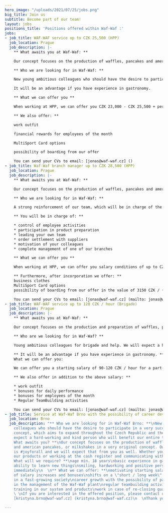 ```yaml
---
hero_image: "/uploads/2021/07/25/jobs.png"
big_title: Join us
subtitle: Become part of our team!
layout: jobs
positions_title: 'Positions offered within Waf-Waf :'
jobs:
- job_title: WAF-WAF service up to CZK 25,500 (HPP)
  job_location: Prague
  job_description: |-
    ** What awaits you at Waf-Waf: **

    Our concept focuses on the production of waffles, pancakes and american pancakes or a milkshake in a very original concept. Our main motto is #joyforeveryone and we will expect that from you as well. Whether you are preparing our products or working at the cash register and communicating with customers.

    ** Who we are looking for in Waf-Waf: **

    New young ambitious colleagues who should have the desire to participate in a very successful gastronomic concept, which aims to expand throughout the Czech Republic and the EU. We will expect a hard-working and kind person who will benefit our entire team.

    It will be an advantage if you have experience in gastronomy.

    ** What we can offer you **

    When working at HPP, we can offer you CZK 23,000 - CZK 25,500 + performance bonuses. We are interested in long-term cooperation and also in the fact that your salary will grow, as well as our expanding company.

    ** We also offer: **

    work outfit

    financial rewards for employees of the month

    MultiSport Card options

    possibility of boarding from our offer

    You can send your CVs to email: [jonas@waf-waf.cz] ()
- job_title: Waf-Waf branch manager up to CZK 28,500 (HPP)
  job_location: Prague
  job_description: |-
    ** What awaits you at Waf-Waf: **

    Our concept focuses on the production of waffles, pancakes and american pancakes or a milkshake in a very original concept. Our main motto is #joyforall and we will expect that from you as well.

    ** Who we are looking for in Waf-Waf: **

    A strong reinforcement of our team, which will be in charge of the management of our Prague branch thanks to the expansion of the Waf-Waf concept. We will expect a responsible and kind person who will benefit the whole society and will have a desire for personal and professional growth. Experience from a similar gastronomic operation is a great advantage.

    ** You will be in charge of: **

    * control of employee activities
    * participation in product preparation
    * leading your own team
    * order settlement with suppliers
    * motivation of your colleagues
    * complete management of one of our branches

    ** What we can offer you **

    When working at HPP, we can offer you salary conditions of up to CZK 28,500 and other motivational evaluations, including bonuses. The prerequisite is hard work and enthusiasm for our brand. We are interested in long-term cooperation and also in the fact that your salary will grow, as well as our expanding company, there is also the possibility of further career growth.

    ** Furthermore, after incorporation we offer: **
    business clothes
    MultiSport Card options
    possibility of boarding from our offer in the value of 3150 CZK / (month)

    You can send your CVs to email: [jonas@waf-waf.cz] (mailto: jonas@waf-waf.cz)
- job_title: WAF-WAF service up to 120 CZK / hour (Brigade)
  job_location: Prague
  job_description: |-
    ** What awaits you at Waf-Waf: **

    Our concept focuses on the production and preparation of waffles, pancakes and pancakes or milkshake in a very original concept. Our main motto is #radostprovsechny and we will expect that from you as well. Whether you are preparing our products or working at the cash register and communicating with customers.

    ** Who are we looking for in Waf-Waf? **

    Young ambitious colleagues for brigade and help. We will expect a hard-working and kind person who will benefit our entire team.

    ** It will be an advantage if you have experience in gastronomy. **
    What we can offer you:

    We can offer you a starting salary of 90-120 CZK / hour for a part-time job. We are interested in long-term cooperation and also in the fact that your salary will grow, as well as our expanding company, and therefore your salary, even as a part-time worker, may shift.

    ** We also offer in addition to the above salary: **

    * work outfit
    * bonuses for daily performance
    * bonuses for employees of the month
    * Regular TeamBuilding activities

    You can send your CVs to email: [jonas@waf-waf.cz] (mailto: jonas@waf-waf.cz)
- job_title: Service at Waf-Waf Brno with the possibility of career development (HPP)
  job_location: Brno
  job_description: "** Who we are looking for in Waf-Waf Brno: **\nNew young ambitious
    colleagues who should have the desire to participate in a very successful gastronomic
    concept, which aims to expand throughout the Czech Republic and the EU. We will
    expect a hard-working and kind person who will benefit our entire team.\n\n**
    What awaits you? **\nOur concept focuses on the production of waffles, pancakes
    and american pancakes, or milkshakes in a very original concept. Our main motto
    is #joyforall and we will expect that from you as well. Whether you are preparing
    our products or working at the cash register and communicating with customers.\n\n**
    What will we require? **\nage min. 18 years\nbasic experience in gastronomy\nthe
    ability to learn new things\nsmiling, hardworking and positive person\nfood license\nonset
    immediately\n  \n** What we can offer: **\nmotivating starting salary, after incorporation
    of salary increases and bonuses\nshifts on a \"short / long week\" basis\nwork
    in a fast-growing society\ncareer growth with the possibility of participating
    in the management of the Waf-Waf plant\nregular teambuilding activities\ncomplete
    training in our system and products\nwork in case of re-closing guaranteed!\n
    \ \nIf you are interested in the offered position, please contact us by e-mail:
    [kristyna.brno@waf-waf.cz] (kristyna.brno@waf-waf.cz)\n  \nThank you!"

---
```

